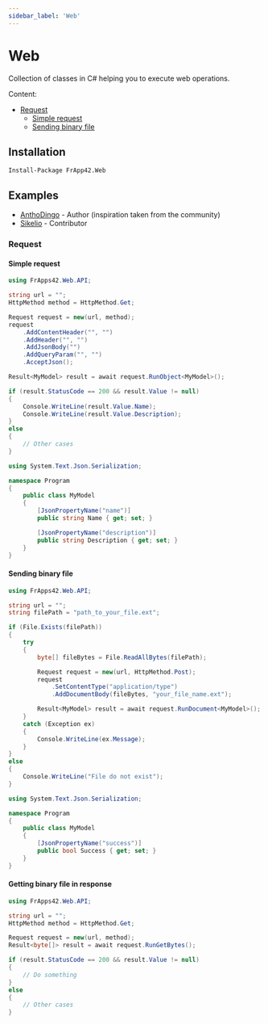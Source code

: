 ```yaml
---
sidebar_label: 'Web'
---
```


# Web

Collection of classes in C# helping you to execute web operations.

Content:
* [Request](#request)
  * [Simple request](#simple-request)
  * [Sending binary file](#sending-binary-file)

## Installation

```nuget
Install-Package FrApp42.Web
```

## Examples

* [AnthoDingo](https://github.com/AnthoDingo) - Author (inspiration taken from the community)
* [Sikelio](https://github.com/sikelio) - Contributor

### Request

#### Simple request

```cs title="Program.cs"
using FrApps42.Web.API;

string url = "";
HttpMethod method = HttpMethod.Get;

Request request = new(url, method);
request
    .AddContentHeader("", "")
    .AddHeader("", "")
    .AddJsonBody("")
    .AddQueryParam("", "")
    .AcceptJson();

Result<MyModel> result = await request.RunObject<MyModel>();

if (result.StatusCode == 200 && result.Value != null)
{
    Console.WriteLine(result.Value.Name);
    Console.WriteLine(result.Value.Description);
}
else
{
    // Other cases
}
```

```cs title="MyModel.cs"
using System.Text.Json.Serialization;

namespace Program
{
    public class MyModel
    {
        [JsonPropertyName("name")]
        public string Name { get; set; }

        [JsonPropertyName("description")]
        public string Description { get; set; }
    }
}
```

#### Sending binary file

```cs title="Program.cs"
using FrApps42.Web.API;

string url = "";
string filePath = "path_to_your_file.ext";

if (File.Exists(filePath))
{
    try
    {
        byte[] fileBytes = File.ReadAllBytes(filePath);

        Request request = new(url, HttpMethod.Post);
        request
            .SetContentType("application/type")
            .AddDocumentBody(fileBytes, "your_file_name.ext");

        Result<MyModel> result = await request.RunDocument<MyModel>();
    }
    catch (Exception ex)
    {
        Console.WriteLine(ex.Message);
    }
}
else
{
    Console.WriteLine("File do not exist");
}
```

```cs title="MyModel.cs"
using System.Text.Json.Serialization;

namespace Program
{
    public class MyModel
    {
        [JsonPropertyName("success")]
        public bool Success { get; set; }
    }
}
```

#### Getting binary file in response
```cs title="Program.cs"
using FrApps42.Web.API;

string url = "";
HttpMethod method = HttpMethod.Get;

Request request = new(url, method);
Result<byte[]> result = await request.RunGetBytes();

if (result.StatusCode == 200 && result.Value != null)
{
    // Do something
}
else
{
    // Other cases
}
```
